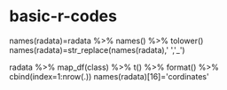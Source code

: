 # basic-r-codes
names(radata)=radata %>% names() %>% tolower()
names(radata)=str_replace(names(radata),' ','_')

radata %>% map_df(class) %>% t() %>% format() %>% cbind(index=1:nrow(.))
names(radata)[16]='cordinates'

